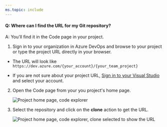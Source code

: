 ```yaml
---
ms.topic: include
---
```


#### Q: Where can I find the URL for my Git repository?

A: You'll find it in the Code page in your project.

1. Sign in to your organization in Azure DevOps and browse to your project or type the project URL directly in your browser. 

* The URL will look like ```https://dev.azure.com/{your_account}/{your_team_project}```

* If you are not sure about your project URL, [Sign in to your Visual Studio](http://go.microsoft.com/fwlink/?LinkID=309329) and select your account.

2. Open the Code page from your you project's home page.

   ![Project home page, code explorer](_img/code-explorer.png)

3. Select the repository and click on the **clone** action to get the URL.

   ![Project home page, code explorer, clone selected to show the URL](_img/clone-url.png)

